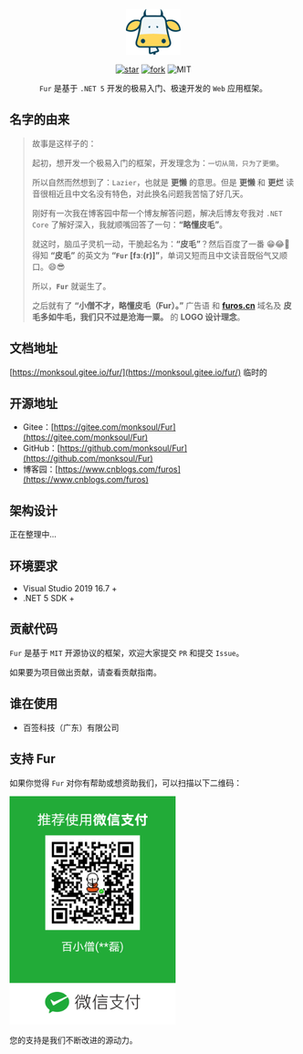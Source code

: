 <p></p>
<p></p>

<p align="center">
<img src="./docs/static/img/furlogo.png" height="80"/>
</p>

<div align="center">

[![star](https://gitee.com/monksoul/Fur/badge/star.svg?theme=dark)](https://gitee.com/monksoul/Fur/stargazers) [![fork](https://gitee.com/monksoul/Fur/badge/fork.svg?theme=dark)](https://gitee.com/monksoul/Fur/members) ![MIT](https://img.shields.io/badge/license-MIT-3963bc.svg)

</div>

<div align="center">

`Fur` 是基于 `.NET 5` 开发的极易入门、极速开发的 `Web` 应用框架。

</div>

## 名字的由来

> 故事是这样子的：
> 
> 起初，想开发一个极易入门的框架，开发理念为：`一切从简，只为了更懒`。
> 
> 所以自然而然想到了：`Lazier`，也就是 **更懒** 的意思。但是 **更懒** 和 **更烂** 读音很相近且中文名没有特色，对此换名问题我苦恼了好几天。
> 
> 刚好有一次我在博客园中帮一个博友解答问题，解决后博友夸我对 `.NET Core` 了解好深入，我就顺嘴回答了一句：**“略懂皮毛”**。
> 
> 就这时，脑瓜子灵机一动，干脆起名为：**“皮毛”**？然后百度了一番 😁😂🤣 得知 **“皮毛”** 的英文为 **“`Fur` [fɜː(r)]”**，单词又短而且中文读音既俗气又顺口。😄😎
> 
> 所以，**`Fur`** 就诞生了。
> 
> 之后就有了 **“小僧不才，略懂皮毛（Fur）。”** 广告语 和 **[furos.cn](https://furos.cn)** 域名及 **皮毛多如牛毛，我们只不过是沧海一粟。** 的 **LOGO 设计理念**。

## 文档地址

[https://monksoul.gitee.io/fur/](https://monksoul.gitee.io/fur/) 临时的

## 开源地址

- Gitee：[https://gitee.com/monksoul/Fur](https://gitee.com/monksoul/Fur)
- GitHub：[https://github.com/monksoul/Fur](https://github.com/monksoul/Fur)
- 博客园：[https://www.cnblogs.com/furos](https://www.cnblogs.com/furos)

## 架构设计

正在整理中...

## 环境要求

- Visual Studio 2019 16.7 +
- .NET 5 SDK +


## 贡献代码

`Fur` 是基于 `MIT` 开源协议的框架，欢迎大家提交 `PR` 和提交 `Issue`。

如果要为项目做出贡献，请查看贡献指南。

## 谁在使用

- 百签科技（广东）有限公司

## 支持 Fur

如果你觉得 `Fur` 对你有帮助或想资助我们，可以扫描以下二维码：

<img src="./docs/static/img/skm.png" height="400" />

您的支持是我们不断改进的源动力。

